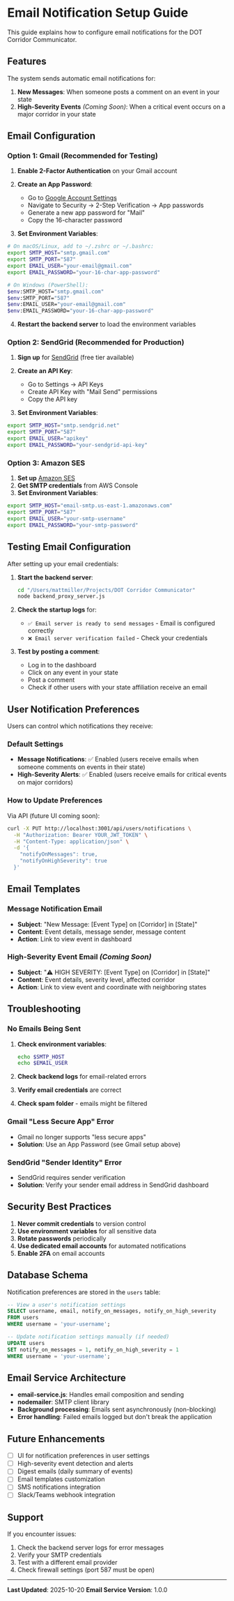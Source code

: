# Email Notification Setup Guide

This guide explains how to configure email notifications for the DOT Corridor Communicator.

## Features

The system sends automatic email notifications for:

1. **New Messages**: When someone posts a comment on an event in your state
2. **High-Severity Events** *(Coming Soon)*: When a critical event occurs on a major corridor in your state

## Email Configuration

### Option 1: Gmail (Recommended for Testing)

1. **Enable 2-Factor Authentication** on your Gmail account
2. **Create an App Password**:
   - Go to [Google Account Settings](https://myaccount.google.com/)
   - Navigate to Security → 2-Step Verification → App passwords
   - Generate a new app password for "Mail"
   - Copy the 16-character password

3. **Set Environment Variables**:

```bash
# On macOS/Linux, add to ~/.zshrc or ~/.bashrc:
export SMTP_HOST="smtp.gmail.com"
export SMTP_PORT="587"
export EMAIL_USER="your-email@gmail.com"
export EMAIL_PASSWORD="your-16-char-app-password"

# On Windows (PowerShell):
$env:SMTP_HOST="smtp.gmail.com"
$env:SMTP_PORT="587"
$env:EMAIL_USER="your-email@gmail.com"
$env:EMAIL_PASSWORD="your-16-char-app-password"
```

4. **Restart the backend server** to load the environment variables

### Option 2: SendGrid (Recommended for Production)

1. **Sign up** for [SendGrid](https://sendgrid.com/) (free tier available)
2. **Create an API Key**:
   - Go to Settings → API Keys
   - Create API Key with "Mail Send" permissions
   - Copy the API key

3. **Set Environment Variables**:

```bash
export SMTP_HOST="smtp.sendgrid.net"
export SMTP_PORT="587"
export EMAIL_USER="apikey"
export EMAIL_PASSWORD="your-sendgrid-api-key"
```

### Option 3: Amazon SES

1. **Set up** [Amazon SES](https://aws.amazon.com/ses/)
2. **Get SMTP credentials** from AWS Console
3. **Set Environment Variables**:

```bash
export SMTP_HOST="email-smtp.us-east-1.amazonaws.com"
export SMTP_PORT="587"
export EMAIL_USER="your-smtp-username"
export EMAIL_PASSWORD="your-smtp-password"
```

## Testing Email Configuration

After setting up your email credentials:

1. **Start the backend server**:
   ```bash
   cd "/Users/mattmiller/Projects/DOT Corridor Communicator"
   node backend_proxy_server.js
   ```

2. **Check the startup logs** for:
   - `✅ Email server is ready to send messages` - Email is configured correctly
   - `❌ Email server verification failed` - Check your credentials

3. **Test by posting a comment**:
   - Log in to the dashboard
   - Click on any event in your state
   - Post a comment
   - Check if other users with your state affiliation receive an email

## User Notification Preferences

Users can control which notifications they receive:

### Default Settings
- **Message Notifications**: ✅ Enabled (users receive emails when someone comments on events in their state)
- **High-Severity Alerts**: ✅ Enabled (users receive emails for critical events on major corridors)

### How to Update Preferences

Via API (future UI coming soon):
```bash
curl -X PUT http://localhost:3001/api/users/notifications \
  -H "Authorization: Bearer YOUR_JWT_TOKEN" \
  -H "Content-Type: application/json" \
  -d '{
    "notifyOnMessages": true,
    "notifyOnHighSeverity": true
  }'
```

## Email Templates

### Message Notification Email
- **Subject**: "New Message: [Event Type] on [Corridor] in [State]"
- **Content**: Event details, message sender, message content
- **Action**: Link to view event in dashboard

### High-Severity Event Email *(Coming Soon)*
- **Subject**: "⚠️ HIGH SEVERITY: [Event Type] on [Corridor] in [State]"
- **Content**: Event details, severity level, affected corridor
- **Action**: Link to view event and coordinate with neighboring states

## Troubleshooting

### No Emails Being Sent

1. **Check environment variables**:
   ```bash
   echo $SMTP_HOST
   echo $EMAIL_USER
   ```

2. **Check backend logs** for email-related errors

3. **Verify email credentials** are correct

4. **Check spam folder** - emails might be filtered

### Gmail "Less Secure App" Error

- Gmail no longer supports "less secure apps"
- **Solution**: Use an App Password (see Gmail setup above)

### SendGrid "Sender Identity" Error

- SendGrid requires sender verification
- **Solution**: Verify your sender email address in SendGrid dashboard

## Security Best Practices

1. **Never commit credentials** to version control
2. **Use environment variables** for all sensitive data
3. **Rotate passwords** periodically
4. **Use dedicated email accounts** for automated notifications
5. **Enable 2FA** on email accounts

## Database Schema

Notification preferences are stored in the `users` table:

```sql
-- View a user's notification settings
SELECT username, email, notify_on_messages, notify_on_high_severity
FROM users
WHERE username = 'your-username';

-- Update notification settings manually (if needed)
UPDATE users
SET notify_on_messages = 1, notify_on_high_severity = 1
WHERE username = 'your-username';
```

## Email Service Architecture

- **email-service.js**: Handles email composition and sending
- **nodemailer**: SMTP client library
- **Background processing**: Emails sent asynchronously (non-blocking)
- **Error handling**: Failed emails logged but don't break the application

## Future Enhancements

- [ ] UI for notification preferences in user settings
- [ ] High-severity event detection and alerts
- [ ] Digest emails (daily summary of events)
- [ ] Email templates customization
- [ ] SMS notifications integration
- [ ] Slack/Teams webhook integration

## Support

If you encounter issues:
1. Check the backend server logs for error messages
2. Verify your SMTP credentials
3. Test with a different email provider
4. Check firewall settings (port 587 must be open)

---

**Last Updated**: 2025-10-20
**Email Service Version**: 1.0.0

